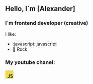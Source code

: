 ## Hello, I`m [Alexander]

### I`m frontend developer (creative)

I like:
- :javascript: javascript
- :metal: Rock

### My youtube chanel:

[<img align="left" alt="JavaScript" width="26" src="https://raw.githubusercontent.com/github/explore/80688e429a7d4ef2fca1e82350fe8e3517d3494d/topics/javascript/javascript.png" />][youtube]


[youtube]: https://www.youtube.com/c/WEBSTART-LIVE


